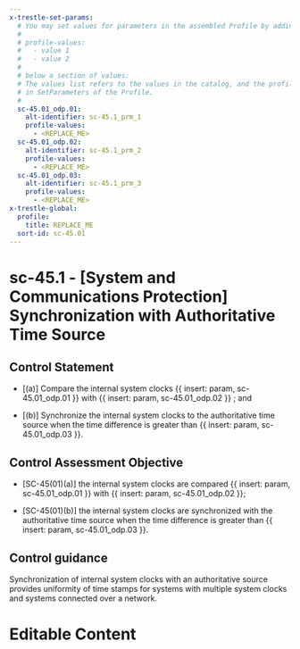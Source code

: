 ```yaml
---
x-trestle-set-params:
  # You may set values for parameters in the assembled Profile by adding
  #
  # profile-values:
  #   - value 1
  #   - value 2
  #
  # below a section of values:
  # The values list refers to the values in the catalog, and the profile-values represent values
  # in SetParameters of the Profile.
  #
  sc-45.01_odp.01:
    alt-identifier: sc-45.1_prm_1
    profile-values:
      - <REPLACE_ME>
  sc-45.01_odp.02:
    alt-identifier: sc-45.1_prm_2
    profile-values:
      - <REPLACE_ME>
  sc-45.01_odp.03:
    alt-identifier: sc-45.1_prm_3
    profile-values:
      - <REPLACE_ME>
x-trestle-global:
  profile:
    title: REPLACE_ME
  sort-id: sc-45.01
---
```


# sc-45.1 - \[System and Communications Protection\] Synchronization with Authoritative Time Source

## Control Statement

- \[(a)\] Compare the internal system clocks {{ insert: param, sc-45.01_odp.01 }} with {{ insert: param, sc-45.01_odp.02 }} ; and

- \[(b)\] Synchronize the internal system clocks to the authoritative time source when the time difference is greater than {{ insert: param, sc-45.01_odp.03 }}.

## Control Assessment Objective

- \[SC-45(01)(a)\] the internal system clocks are compared {{ insert: param, sc-45.01_odp.01 }} with {{ insert: param, sc-45.01_odp.02 }};

- \[SC-45(01)(b)\] the internal system clocks are synchronized with the authoritative time source when the time difference is greater than {{ insert: param, sc-45.01_odp.03 }}.

## Control guidance

Synchronization of internal system clocks with an authoritative source provides uniformity of time stamps for systems with multiple system clocks and systems connected over a network.

# Editable Content

<!-- Make additions and edits below -->
<!-- The above represents the contents of the control as received by the profile, prior to additions. -->
<!-- If the profile makes additions to the control, they will appear below. -->
<!-- The above markdown may not be edited but you may edit the content below, and/or introduce new additions to be made by the profile. -->
<!-- If there is a yaml header at the top, parameter values may be edited. Use --set-parameters to incorporate the changes during assembly. -->
<!-- The content here will then replace what is in the profile for this control, after running profile-assemble. -->
<!-- The current profile has no added parts for this control, but you may add new ones here. -->
<!-- Each addition must have a heading either of the form ## Control my_addition_name -->
<!-- or ## Part a. (where the a. refers to one of the control statement labels.) -->
<!-- "## Control" parts are new parts added after the statement part. -->
<!-- "## Part" parts are new parts added into the top-level statement part with that label. -->
<!-- Subparts may be added with nested hash levels of the form ### My Subpart Name -->
<!-- underneath the parent ## Control or ## Part being added -->
<!-- See https://ibm.github.io/compliance-trestle/tutorials/ssp_profile_catalog_authoring/ssp_profile_catalog_authoring for guidance. -->
